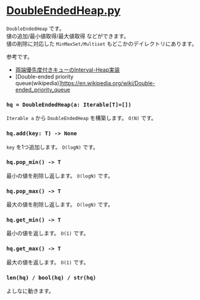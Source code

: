 # [DoubleEndedHeap.py](https://github.com/titanium-22/Library_py/blob/main/DataStructures/Heap/DoubleEndedHeap.py)

`DoubleEndedHeap` です。  
値の追加/最小値取得/最大値取得 などができます。  
値の削除に対応した `MinMaxSet/Multiset` もどこかのデイレクトリにあります。  

参考です。  

- [両端優先度付きキューのInterval-Heap実装](https://natsugiri.hatenablog.com/entry/2016/10/10/035445)
- [Double-ended priority queue(wikipedia)]https://en.wikipedia.org/wiki/Double-ended_priority_queue


### `hq = DoubleEndedHeap(a: Iterable[T]=[])`
`Iterable a` から `DoubleEndedHeap` を構築します。 `O(N)` です。

### `hq.add(key: T) -> None`
`key` を1つ追加します。 `O(logN)` です。

### `hq.pop_min() -> T`
最小の値を削除し返します。 `O(logN)` です。

### `hq.pop_max() -> T`
最大の値を削除し返します。 `O(logN)` です。

### `hq.get_min() -> T`
最小の値を返します。 `O(1)` です。

### `hq.get_max() -> T`
最大の値を返します。 `O(1)` です。

### `len(hq) / bool(hq) / str(hq)`
よしなに動きます。

